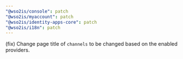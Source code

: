 ```yaml
---
"@wso2is/console": patch
"@wso2is/myaccount": patch
"@wso2is/identity-apps-core": patch
"@wso2is/i18n": patch
---
```


(fix) Change page title of `channels` to be changed based on the enabled providers.
